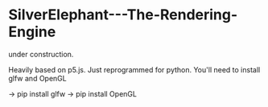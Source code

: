 # SilverElephant---The-Rendering-Engine
under construction.

Heavily based on p5.js. Just reprogrammed for python. You'll need to install glfw and OpenGL


-> pip install glfw
-> pip install OpenGL


